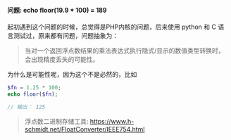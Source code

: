 
#### 问题: echo floor(19.9 * 100) = 189

起初遇到这个问题的时候，总觉得是PHP内核的问题，后来使用 python 和 C 语言测试过，原来都有问题，问题抽象为：

>当对一个返回浮点数结果的乘法表达式执行隐式/显示的数值类型转换时，会出现精度丢失的可能性。

为什么是可能性呢，因为这个不是必然的，比如

```php
$fn = 1.25 * 100;
echo floor($fn);

// 输出： 125
```


>浮点数二进制存储工具: https://www.h-schmidt.net/FloatConverter/IEEE754.html
